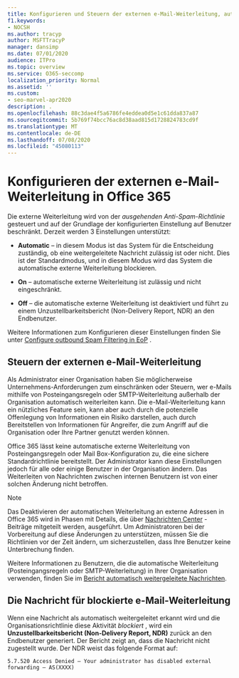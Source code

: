 ```yaml
---
title: Konfigurieren und Steuern der externen e-Mail-Weiterleitung, automatische Weiterleitung, 5.7.520 Zugriff verweigert, externe Weiterleitung deaktivieren, Ihr Administrator hat externe Weiterleitung deaktiviert, ausgehende Anti-Spam-Richtlinie
f1.keywords:
- NOCSH
ms.author: tracyp
author: MSFTTracyP
manager: dansimp
ms.date: 07/01/2020
audience: ITPro
ms.topic: overview
ms.service: O365-seccomp
localization_priority: Normal
ms.assetid: ''
ms.custom:
- seo-marvel-apr2020
description: .
ms.openlocfilehash: 88c3dae4f5a6786fe4eddea0d5e1c61dda837a87
ms.sourcegitcommit: 5b769f74bcc76ac8d38aad815d1728824783cd9f
ms.translationtype: MT
ms.contentlocale: de-DE
ms.lasthandoff: 07/08/2020
ms.locfileid: "45080113"
---
```

# <a name="configuring-external-email-forwarding-in-office-365"></a>Konfigurieren der externen e-Mail-Weiterleitung in Office 365

Die externe Weiterleitung wird von der *ausgehenden Anti-Spam-Richtlinie* gesteuert und auf der Grundlage der konfigurierten Einstellung auf Benutzer beschränkt. Derzeit werden 3 Einstellungen unterstützt:

- **Automatic** – in diesem Modus ist das System für die Entscheidung zuständig, ob eine weitergeleitete Nachricht zulässig ist oder nicht.  Dies ist der Standardmodus, und in diesem Modus wird das System die automatische externe Weiterleitung blockieren.

- **On** – automatische externe Weiterleitung ist zulässig und nicht eingeschränkt.

- **Off** – die automatische externe Weiterleitung ist deaktiviert und führt zu einem Unzustellbarkeitsbericht (Non-Delivery Report, NDR) an den Endbenutzer.

Weitere Informationen zum Konfigurieren dieser Einstellungen finden Sie unter [Configure outbound Spam Filtering in EoP](https://docs.microsoft.com/microsoft-365/security/office-365-security/configure-the-outbound-spam-policy?view=o365-worldwide) .

## <a name="controlling-external-email-forwarding"></a>Steuern der externen e-Mail-Weiterleitung

Als Administrator einer Organisation haben Sie möglicherweise Unternehmens-Anforderungen zum einschränken oder Steuern, wer e-Mails mithilfe von Posteingangsregeln oder SMTP-Weiterleitung außerhalb der Organisation automatisch weiterleiten kann. Die e-Mail-Weiterleitung kann ein nützliches Feature sein, kann aber auch durch die potenzielle Offenlegung von Informationen ein Risiko darstellen, auch durch Bereitstellen von Informationen für Angreifer, die zum Angriff auf die Organisation oder Ihre Partner genutzt werden können.

Office 365 lässt keine automatische externe Weiterleitung von Posteingangsregeln oder Mail Box-Konfiguration zu, die eine sichere Standardrichtlinie bereitstellt. Der Administrator kann diese Einstellungen jedoch für alle oder einige Benutzer in der Organisation ändern. Das Weiterleiten von Nachrichten zwischen internen Benutzern ist von einer solchen Änderung nicht betroffen.

> [!NOTE]
> Das Deaktivieren der automatischen Weiterleitung an externe Adressen in Office 365 wird in Phasen mit Details, die über [Nachrichten Center](https://admin.microsoft.com/Adminportal/Home?source=applauncher&ref=/MessageCenter) -Beiträge mitgeteilt werden, ausgeführt. Um Administratoren bei der Vorbereitung auf diese Änderungen zu unterstützen, müssen Sie die Richtlinien vor der Zeit ändern, um sicherzustellen, dass Ihre Benutzer keine Unterbrechung finden.

Weitere Informationen zu Benutzern, die die automatische Weiterleitung (Posteingangsregeln oder SMTP-Weiterleitung) in Ihrer Organisation verwenden, finden Sie im [Bericht automatisch weitergeleitete Nachrichten](https://docs.microsoft.com/microsoft-365/security/office-365-security/mfi-auto-forwarded-messages-report?view=o365-worldwide).

## <a name="the-blocked-email-forwarding-message"></a>Die Nachricht für blockierte e-Mail-Weiterleitung

Wenn eine Nachricht als automatisch weitergeleitet erkannt wird und die Organisationsrichtlinie diese Aktivität *blockiert* , wird ein **Unzustellbarkeitsbericht (Non-Delivery Report, NDR)** zurück an den Endbenutzer generiert. Der Bericht zeigt an, dass die Nachricht nicht zugestellt wurde. Der NDR weist das folgende Format auf: 

`5.7.520 Access Denied – Your administrator has disabled external forwarding – AS(XXXX)`
